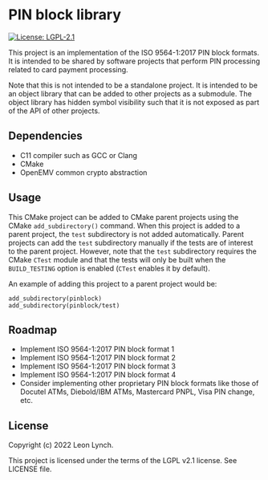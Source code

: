 PIN block library
=================

[![License: LGPL-2.1](https://img.shields.io/github/license/openemv/pinblock)](https://www.gnu.org/licenses/old-licenses/lgpl-2.1.html)

This project is an implementation of the ISO 9564-1:2017 PIN block formats. It
is intended to be shared by software projects that perform PIN processing
related to card payment processing.

Note that this is not intended to be a standalone project. It is intended to
be an object library that can be added to other projects as a submodule. The
object library has hidden symbol visibility such that it is not exposed as
part of the API of other projects.

Dependencies
------------

* C11 compiler such as GCC or Clang
* CMake
* OpenEMV common crypto abstraction

Usage
-----

This CMake project can be added to CMake parent projects using the CMake
`add_subdirectory()` command. When this project is added to a parent project,
the `test` subdirectory is not added automatically. Parent projects can add
the `test` subdirectory manually if the tests are of interest to the parent
project. However, note that the `test` subdirectory requires the CMake `CTest`
module and that the tests will only be built when the `BUILD_TESTING` option
is enabled (`CTest` enables it by default).

An example of adding this project to a parent project would be:
```
add_subdirectory(pinblock)
add_subdirectory(pinblock/test)
```

Roadmap
-------
* Implement ISO 9564-1:2017 PIN block format 1
* Implement ISO 9564-1:2017 PIN block format 2
* Implement ISO 9564-1:2017 PIN block format 3
* Implement ISO 9564-1:2017 PIN block format 4
* Consider implementing other proprietary PIN block formats like those of
  Docutel ATMs, Diebold/IBM ATMs, Mastercard PNPL, Visa PIN change, etc.

License
-------

Copyright (c) 2022 Leon Lynch.

This project is licensed under the terms of the LGPL v2.1 license. See LICENSE file.
